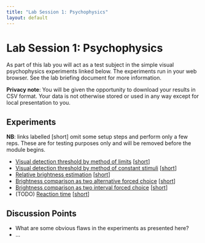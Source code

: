```yaml
---
title: "Lab Session 1: Psychophysics"
layout: default
---
```


# Lab Session 1: Psychophysics

As part of this lab you will act as a test subject in the simple
visual psychophysics experiments linked below. The experiments run in
your web browser. See the lab briefing document for more information.

**Privacy note**: You will be given the opportunity to download your results in CSV format.
Your data is not otherwise stored or used in any way except for local presentation to you.

## Experiments

**NB**: links labelled [short] omit some setup steps and perform only a few reps.
These are for testing purposes only and will be removed before the module begins.

* [Visual detection threshold by method of limits](experiments/limits/?home=/lab1.html) [[short](experiments/limits/?home=/lab1.html&quick)]
* [Visual detection threshold by method of constant stimuli](experiments/const_stim/?home=/lab1.html) [[short](experiments/const_stim/?home=/lab1.html&quick)]
* [Relative brightness estimation](experiments/relative/?home=/lab1.html) [[short](experiments/relative/?home=/lab1.html&quick)]
* [Brightness comparison as two alternative forced choice](experiments/tafc/?home=/lab1.html) [[short](experiments/tafc/?home=/lab1.html&quick)]
* [Brightness comparison as two interval forced choice](experiments/tifc/?home=/lab1.html) [[short](experiments/tifc/?home=/lab1.html&quick)]
* (TODO) [Reaction time](experiments/reaction/?home=/lab1.html) [[short](experiments/reaction/?home=/lab1.html&quick)]

## Discussion Points

* What are some obvious flaws in the experiments as presented here?
* ...
